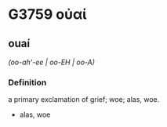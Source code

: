 # G3759 οὐαί

## ouaí

_(oo-ah'-ee | oo-EH | oo-A)_

### Definition

a primary exclamation of grief; woe; alas, woe.

- alas, woe

